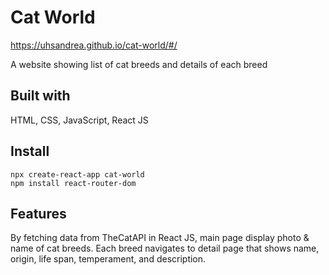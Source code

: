 # Cat World

https://uhsandrea.github.io/cat-world/#/

A website showing list of cat breeds and details of each breed

## Built with

HTML, CSS, JavaScript, React JS

## Install

```
npx create-react-app cat-world
npm install react-router-dom
```

## Features

By fetching data from TheCatAPI in React JS, main page display photo & name of cat breeds. Each breed navigates to detail page that shows name, origin, life span, temperament, and description.

